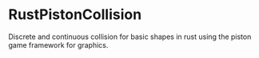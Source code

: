 # RustPistonCollision
Discrete and continuous collision for basic shapes in rust using the piston game framework for graphics.
